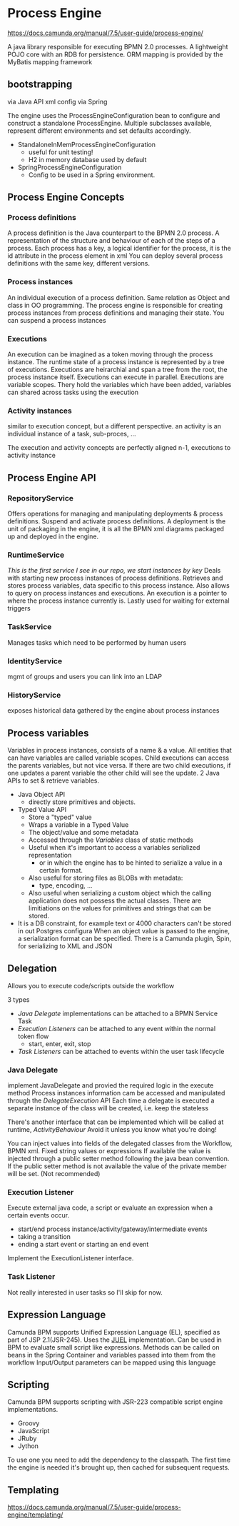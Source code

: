 # Process Engine

https://docs.camunda.org/manual/7.5/user-guide/process-engine/

A java library responsible for executing BPMN 2.0 processes.
A lightweight POJO core with an RDB for persistence.
ORM mapping is provided by the MyBatis mapping framework

## bootstrapping

via Java API
xml config
via Spring

The engine uses the ProcessEngineConfiguration bean to configure and construct a standalone ProcessEngine.
Multiple subclasses available, represent different environments and set defaults accordingly.

* StandaloneInMemProcessEngineConfiguration
  * useful for unit testing!
  * H2 in memory database used by default
* SpringProcessEngineConfiguration
  * Config to be used in a Spring environment.

## Process Engine Concepts

### Process definitions

A process definition is the Java counterpart to the BPMN 2.0 process.
A representation of the structure and behaviour of each of the steps of a process.
Each process has a key, a logical identifier for the process, it is the id attribute in the process element in xml
You can deploy several process definitions with the same key, different versions.

### Process instances

An individual execution of a process definition. Same relation as Object and class in OO programming.
The process engine is responsible for creating process instances from process definitions and managing their state.
You can suspend a process instances

### Executions

An execution can be imagined as a token moving through the process instance.
The runtime state of a process instance is represented by a tree of executions.
Executions are heirarchial and span a tree from the root, the process instance itself.
Executions can execute in parallel.
Executions are variable scopes. Thery hold the variables which have been added, variables can shared across tasks using the execution

### Activity instances

similar to execution concept, but a different perspective.
an activity is an individual instance of a task, sub-proces, ...

The execution and activity concepts are perfectly aligned
n-1, executions to activity instance

## Process Engine API

### RepositoryService

Offers operations for managing and manipulating deployments & process definitions.
Suspend and activate process definitions.
A deployment is the unit of packaging in the engine, it is all the BPMN xml diagrams packaged up and deployed in the engine.

### RuntimeService

*This is the first service I see in our repo, we start instances by key*
Deals with starting new process instances of process definitions.
Retrieves and stores process variables, data specific to this process instance.
Also allows to query on process instances and executions.
An execution is a pointer to where the process instance currently is.
Lastly used for waiting for external triggers

### TaskService

Manages tasks which need to be performed by human users

### IdentityService

mgmt of groups and users
you can link into an LDAP

### HistoryService

exposes historical data gathered by the engine about process instances

## Process variables

Variables in process instances, consists of a name & a value.
All entities that can have variables are called variable scopes.
Child executions can access the parents variables, but not vice versa.
If there are two child executions, if one updates a parent variable the other child will see the update.
2 Java APIs to set & retrieve variables.
* Java Object API
  * directly store primitives and objects.
* Typed Value API
  * Store a "typed" value
  * Wraps a variable in a Typed Value
  * The object/value and some metadata
  * Accessed through the *Variables* class of static methods
  * Useful when it's important to access a variables serialized representation
    * or in which the engine has to be hinted to serialize a value in a certain format.
  * Also useful for storing files as BLOBs with metadata:
    * type, encoding, ...
  * Also useful when serializing a custom object which the calling application does not possess the actual classes.
There are limitiations on the values for primitives and strings that can be stored.
* It is a DB constraint, for example text or 4000 characters can't be stored in out Postgres configura
When an object value is passed to the engine, a serialization format can be specified.
There is a Camunda plugin, Spin, for serializing to XML and JSON

## Delegation

Allows you to execute code/scripts outside the workflow

3 types
* *Java Delegate* implementations can be attached to a BPMN Service Task
* *Execution Listeners* can be attached to any event within the normal token flow
  * start, enter, exit, stop
* *Task Listeners* can be attached to events within the user task lifecycle

### Java Delegate

implement JavaDelegate and provied the required logic in the execute method
Process instances information cam be accessed and manipulated through the *DelegateExecution* API
Each time a delegate is executed a separate instance of the class will be created, i.e. keep the stateless

There's another interface that can be implemented which will be called at runtime, *ActivityBehaviour*
Avoid it unless you know what you're doing!

You can inject values into fields of the delegated classes from the Workflow, BPMN xml. Fixed string values or expressions
If available the value is injected through a public setter method following the java bean convention.
  If the public setter method is not available the value of the private member will be set. (Not recommended)

### Execution Listener

Execute external java code, a script or evaluate an expression when a certain events occur.

* start/end process instance/activity/gateway/intermediate events
* taking a transition
* ending a start event or starting an end event

Implement the ExecutionListener interface.

### Task Listener

Not really interested in user tasks so I'll skip for now.

## Expression Language

Camunda BPM supports Unified Expression Language (EL), specified as part of JSP 2.1(JSR-245).
Uses the [JUEL](http://juel.sourceforge.net/) implementation.
Can be used in BPM to evaluate small script like expressions.
Methods can be called on beans in the Spring Container and variables passed into them from the workflow
Input/Output parameters can be mapped using this language

## Scripting

Camunda BPM supports scripting with JSR-223 compatible script engine implementations.

* Groovy
* JavaScript
* JRuby
* Jython

To use one you need to add the dependency to the classpath.
The first time the engine is needed it's brought up, then cached for subsequent requests.

## Templating

https://docs.camunda.org/manual/7.5/user-guide/process-engine/templating/
